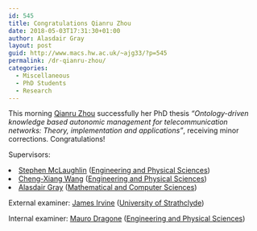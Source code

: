 ```yaml
---
id: 545
title: Congratulations Qianru Zhou
date: 2018-05-03T17:31:30+01:00
author: Alasdair Gray
layout: post
guid: http://www.macs.hw.ac.uk/~ajg33/?p=545
permalink: /dr-qianru-zhou/
categories:
  - Miscellaneous
  - PhD Students
  - Research
---
```

This morning [Qianru Zhou](https://scholar.google.co.uk/citations?user=o1Fe2swAAAAJ&hl=en) successfully her PhD thesis<span class="s1"> <em>&#8220;Ontology-driven knowledge based autonomic management for telecommunication networks: Theory, implementation and applications&#8221;</em>, receiving minor corrections. Congratulations!</span>

<p class="p1">
  <span class="s1">Supervisors: </span>
</p>

<li class="p1">
  <span class="s1"><a href="http://www.eps.hw.ac.uk/staff-directory/stephen-mclaughlin.htm">Stephen McLaughlin</a> (<a href="https://www.hw.ac.uk/schools/engineering-physical-sciences.htm">Engineering and Physical Sciences</a>)</span>
</li>
<li class="p1">
  <span class="s1"><a href="http://www.eps.hw.ac.uk/~cw46/">Cheng-Xiang Wang</a> (<a href="https://www.hw.ac.uk/schools/engineering-physical-sciences.htm">Engineering and Physical Sciences</a>)</span>
</li>
<li class="p1">
  <span class="s1"><a href="http://www.macs.hw.ac.uk/~ajg33/">Alasdair Gray</a> (<a href="https://www.hw.ac.uk/schools/mathematical-computer-sciences.htm">Mathematical and Computer Sciences</a>)</span>
</li>

<p class="p1">
  <span class="s1">External examiner: <a href="https://www.strath.ac.uk/staff/irvinejamesdr/">James Irvine</a> (<a href="https://www.strath.ac.uk/">University of Strathclyde</a>)</span>
</p>

<p class="p1">
  <span class="s1">Internal examiner: <a href="https://www.hw.ac.uk/staff/uk/eps/mauro-dragone.htm">Mauro Dragone</a> (<a href="https://www.hw.ac.uk/schools/engineering-physical-sciences.htm">Engineering and Physical Sciences</a>)</span>
</p>

&nbsp;